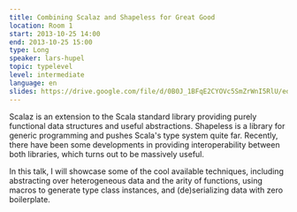 ```yaml
---
title: Combining Scalaz and Shapeless for Great Good
location: Room 1
start: 2013-10-25 14:00
end: 2013-10-25 15:00
type: Long
speaker: lars-hupel
topic: typelevel
level: intermediate
language: en
slides: https://drive.google.com/file/d/0B0J_1BFqE2CYOVc5SmZrWnI5RlU/edit?usp=sharing
---
```


Scalaz is an extension to the Scala standard library providing purely
functional data structures and useful abstractions. Shapeless is a library
for generic programming and pushes Scala's type system quite far.
Recently, there have been some developments in providing interoperability
between both libraries, which turns out to be massively useful.

In this talk, I will showcase some of the cool available techniques,
including abstracting over heterogeneous data and the arity of functions,
using macros to generate type class instances, and (de)serializing data
with zero boilerplate.
